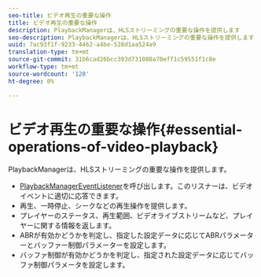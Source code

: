 ```yaml
---
seo-title: ビデオ再生の重要な操作
title: ビデオ再生の重要な操作
description: PlaybackManagerは、HLSストリーミングの重要な操作を提供します
seo-description: PlaybackManagerは、HLSストリーミングの重要な操作を提供します
uuid: 7ac93f1f-9233-4462-a4be-528d1aa524a9
translation-type: tm+mt
source-git-commit: 31b6cad26bcc393d731080a70eff1c59551f1c8e
workflow-type: tm+mt
source-wordcount: '128'
ht-degree: 0%

---
```



# ビデオ再生の重要な操作{#essential-operations-of-video-playback}

PlaybackManagerは、HLSストリーミングの重要な操作を提供します。

* [PlaybackManagerEventListener](https://help.adobe.com/en_US/primetime/api/reference_implementation/android/javadoc/com/adobe/primetime/reference/manager/PlaybackManager.PlaybackManagerEventListener.html)を呼び出します。このリスナーは、ビデオイベントに適切に応答できます。
* 再生、一時停止、シークなどの再生操作を提供します。
* プレイヤーのステータス、再生範囲、ビデオライブストリームなど、プレイヤーに関する情報を返します。
* ABRが有効かどうかを判定し、指定した設定データに応じてABRパラメーターとバッファー制御パラメーターを設定します。
* バッファ制御が有効かどうかを判定し、指定された設定データに応じてバッファ制御パラメータを設定します。